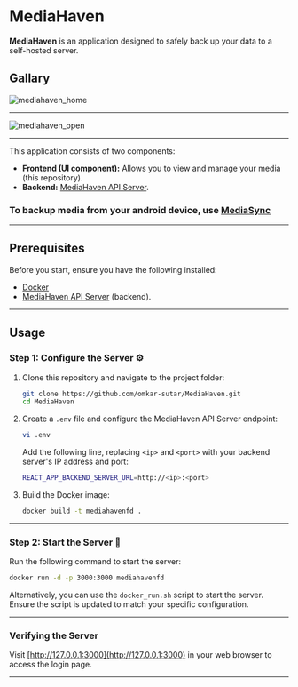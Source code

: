 # MediaHaven

**MediaHaven** is an application designed to safely back up your data to a self-hosted server.

## Gallary
![mediahaven_home](https://github.com/user-attachments/assets/3f82836f-6d94-4b0c-9535-7ea4b5de01b3)


---


![mediahaven_open](https://github.com/user-attachments/assets/64a4b4d1-8c44-4bab-b48b-e2d4f75f3da5)


---

This application consists of two components:
- **Frontend (UI component):** Allows you to view and manage your media (this repository).
- **Backend:** [MediaHaven API Server](https://github.com/omkar-sutar/MediaHaven-Backend).

### To backup media from your android device, use [MediaSync](https://github.com/omkar-sutar/MediaSync)
---

## Prerequisites

Before you start, ensure you have the following installed:
- [Docker](https://docs.docker.com/)
- [MediaHaven API Server](https://github.com/omkar-sutar/MediaHaven-Backend) (backend).

---

## Usage

### Step 1: Configure the Server ⚙️

1. Clone this repository and navigate to the project folder:
   ```bash
   git clone https://github.com/omkar-sutar/MediaHaven.git
   cd MediaHaven
   ```

2. Create a `.env` file and configure the MediaHaven API Server endpoint:
   ```bash
   vi .env
   ```
   Add the following line, replacing `<ip>` and `<port>` with your backend server's IP address and port:
   ```bash
   REACT_APP_BACKEND_SERVER_URL=http://<ip>:<port>
   ```

3. Build the Docker image:
   ```bash
   docker build -t mediahavenfd .
   ```

---

### Step 2: Start the Server 🚀

Run the following command to start the server:
```bash
docker run -d -p 3000:3000 mediahavenfd
```

Alternatively, you can use the `docker_run.sh` script to start the server. Ensure the script is updated to match your specific configuration.

---

### Verifying the Server

Visit [http://127.0.0.1:3000](http://127.0.0.1:3000) in your web browser to access the login page.

---

